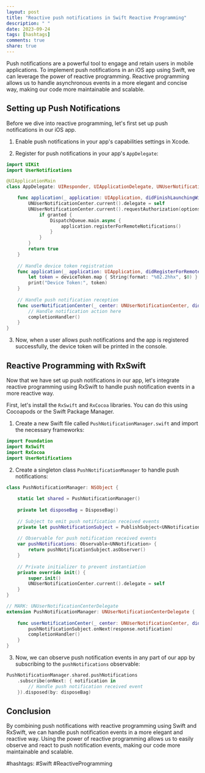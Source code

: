 ```yaml
---
layout: post
title: "Reactive push notifications in Swift Reactive Programming"
description: " "
date: 2023-09-24
tags: [hashtags]
comments: true
share: true
---
```


Push notifications are a powerful tool to engage and retain users in mobile applications. To implement push notifications in an iOS app using Swift, we can leverage the power of reactive programming. Reactive programming allows us to handle asynchronous events in a more elegant and concise way, making our code more maintainable and scalable.

## Setting up Push Notifications

Before we dive into reactive programming, let's first set up push notifications in our iOS app.

1. Enable push notifications in your app's capabilities settings in Xcode.

2. Register for push notifications in your app's `AppDelegate`:

```swift
import UIKit
import UserNotifications

@UIApplicationMain
class AppDelegate: UIResponder, UIApplicationDelegate, UNUserNotificationCenterDelegate {

    func application(_ application: UIApplication, didFinishLaunchingWithOptions launchOptions: [UIApplication.LaunchOptionsKey: Any]?) -> Bool {
        UNUserNotificationCenter.current().delegate = self
        UNUserNotificationCenter.current().requestAuthorization(options: [.alert, .badge, .sound]) { (granted, error) in
            if granted {
                DispatchQueue.main.async {
                    application.registerForRemoteNotifications()
                }
            }
        }
        return true
    }
    
    // Handle device token registration
    func application(_ application: UIApplication, didRegisterForRemoteNotificationsWithDeviceToken deviceToken: Data) {
        let token = deviceToken.map { String(format: "%02.2hhx", $0) }.joined()
        print("Device Token:", token)
    }
    
    // Handle push notification reception
    func userNotificationCenter(_ center: UNUserNotificationCenter, didReceive response: UNNotificationResponse, withCompletionHandler completionHandler: @escaping () -> Void) {
        // Handle notification action here
        completionHandler()
    }    
}
```

3. Now, when a user allows push notifications and the app is registered successfully, the device token will be printed in the console.

## Reactive Programming with RxSwift

Now that we have set up push notifications in our app, let's integrate reactive programming using RxSwift to handle push notification events in a more reactive way. 

First, let's install the `RxSwift` and `RxCocoa` libraries. You can do this using Cocoapods or the Swift Package Manager.

1. Create a new Swift file called `PushNotificationManager.swift` and import the necessary frameworks:

```swift
import Foundation
import RxSwift
import RxCocoa
import UserNotifications
```

2. Create a singleton class `PushNotificationManager` to handle push notifications:

```swift
class PushNotificationManager: NSObject {
    
    static let shared = PushNotificationManager()
    
    private let disposeBag = DisposeBag()
    
    // Subject to emit push notification received events
    private let pushNotificationSubject = PublishSubject<UNNotification>()
    
    // Observable for push notification received events
    var pushNotifications: Observable<UNNotification> {
        return pushNotificationSubject.asObserver()
    }
    
    // Private initializer to prevent instantiation
    private override init() {
        super.init()
        UNUserNotificationCenter.current().delegate = self
    }
}

// MARK: UNUserNotificationCenterDelegate
extension PushNotificationManager: UNUserNotificationCenterDelegate {
    
    func userNotificationCenter(_ center: UNUserNotificationCenter, didReceive response: UNNotificationResponse, withCompletionHandler completionHandler: @escaping () -> Void) {
        pushNotificationSubject.onNext(response.notification)
        completionHandler()
    }
}
```

3. Now, we can observe push notification events in any part of our app by subscribing to the `pushNotifications` observable:

```swift
PushNotificationManager.shared.pushNotifications
    .subscribe(onNext: { notification in
        // Handle push notification received event
    }).disposed(by: disposeBag)
```

## Conclusion

By combining push notifications with reactive programming using Swift and RxSwift, we can handle push notification events in a more elegant and reactive way. Using the power of reactive programming allows us to easily observe and react to push notification events, making our code more maintainable and scalable.

#hashtags: #Swift #ReactiveProgramming